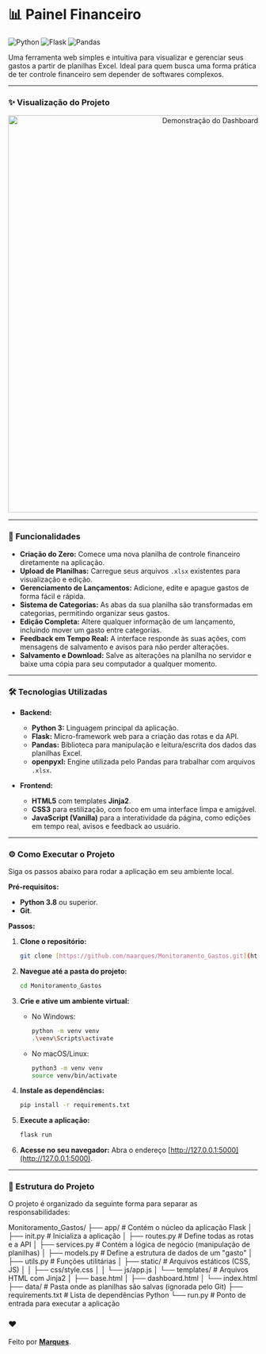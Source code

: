 # 📊 Painel Financeiro

![Python](https://img.shields.io/badge/Python-3.8%2B-blue?style=for-the-badge&logo=python)
![Flask](https://img.shields.io/badge/Flask-2.0-black?style=for-the-badge&logo=flask)
![Pandas](https://img.shields.io/badge/Pandas-1.3-green?style=for-the-badge&logo=pandas)

Uma ferramenta web simples e intuitiva para visualizar e gerenciar seus gastos a partir de planilhas Excel. Ideal para quem busca uma forma prática de ter controle financeiro sem depender de softwares complexos.

---

### ✨ Visualização do Projeto

<p align="center">
  <img src="https://i.imgur.com/G5g2mB1.png" alt="Demonstração do Dashboard" width="800"/>
</p>

---

### 🚀 Funcionalidades

* **Criação do Zero:** Comece uma nova planilha de controle financeiro diretamente na aplicação.
* **Upload de Planilhas:** Carregue seus arquivos `.xlsx` existentes para visualização e edição.
* **Gerenciamento de Lançamentos:** Adicione, edite e apague gastos de forma fácil e rápida.
* **Sistema de Categorias:** As abas da sua planilha são transformadas em categorias, permitindo organizar seus gastos.
* **Edição Completa:** Altere qualquer informação de um lançamento, incluindo mover um gasto entre categorias.
* **Feedback em Tempo Real:** A interface responde às suas ações, com mensagens de salvamento e avisos para não perder alterações.
* **Salvamento e Download:** Salve as alterações na planilha no servidor e baixe uma cópia para seu computador a qualquer momento.

---

### 🛠️ Tecnologias Utilizadas

* **Backend:**
    * **Python 3:** Linguagem principal da aplicação.
    * **Flask:** Micro-framework web para a criação das rotas e da API.
    * **Pandas:** Biblioteca para manipulação e leitura/escrita dos dados das planilhas Excel.
    * **openpyxl:** Engine utilizada pelo Pandas para trabalhar com arquivos `.xlsx`.

* **Frontend:**
    * **HTML5** com templates **Jinja2**.
    * **CSS3** para estilização, com foco em uma interface limpa e amigável.
    * **JavaScript (Vanilla)** para a interatividade da página, como edições em tempo real, avisos e feedback ao usuário.

---

### ⚙️ Como Executar o Projeto

Siga os passos abaixo para rodar a aplicação em seu ambiente local.

**Pré-requisitos:**
* **Python 3.8** ou superior.
* **Git**.

**Passos:**

1.  **Clone o repositório:**
    ```bash
    git clone [https://github.com/maarques/Monitoramento_Gastos.git](https://github.com/maarques/Monitoramento_Gastos.git)
    ```

2.  **Navegue até a pasta do projeto:**
    ```bash
    cd Monitoramento_Gastos
    ```

3.  **Crie e ative um ambiente virtual:**
    * No Windows:
        ```bash
        python -m venv venv
        .\venv\Scripts\activate
        ```
    * No macOS/Linux:
        ```bash
        python3 -m venv venv
        source venv/bin/activate
        ```

4.  **Instale as dependências:**
    ```bash
    pip install -r requirements.txt
    ```

5.  **Execute a aplicação:**
    ```bash
    flask run
    ```

6.  **Acesse no seu navegador:**
    Abra o endereço [http://127.0.0.1:5000](http://127.0.0.1:5000).

---

### 📁 Estrutura do Projeto

O projeto é organizado da seguinte forma para separar as responsabilidades:

Monitoramento_Gastos/
├── app/                  # Contém o núcleo da aplicação Flask
│   ├── init.py       # Inicializa a aplicação
│   ├── routes.py         # Define todas as rotas e a API
│   ├── services.py       # Contém a lógica de negócio (manipulação de planilhas)
│   ├── models.py         # Define a estrutura de dados de um "gasto"
│   ├── utils.py          # Funções utilitárias
│   ├── static/           # Arquivos estáticos (CSS, JS)
│   │   ├── css/style.css
│   │   └── js/app.js
│   └── templates/        # Arquivos HTML com Jinja2
│       ├── base.html
│       ├── dashboard.html
│       └── index.html
├── data/                 # Pasta onde as planilhas são salvas (ignorada pelo Git)
├── requirements.txt      # Lista de dependências Python
└── run.py                # Ponto de entrada para executar a aplicação

### ❤️
Feito por **[Marques](https://github.com/maarques)**.
